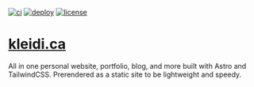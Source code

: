 [![ci](https://github.com/kbzt/kleidi.ca/actions/workflows/ci.yml/badge.svg)](https://github.com/kbzt/kleidi.ca/actions/workflows/ci.yml) [![deploy](https://github.com/kbzt/kleidi.ca/actions/workflows/deploy.yml/badge.svg)](https://github.com/kbzt/kleidi.ca/actions/workflows/deploy.yml) [![license](https://img.shields.io/github/license/kbzt/kleidi.ca)](https://opensource.org/licenses/MIT)

# [kleidi.ca](https://kleidi.ca)

All in one personal website, portfolio, blog, and more built with Astro and TailwindCSS. Prerendered as a static site to be lightweight and speedy.

